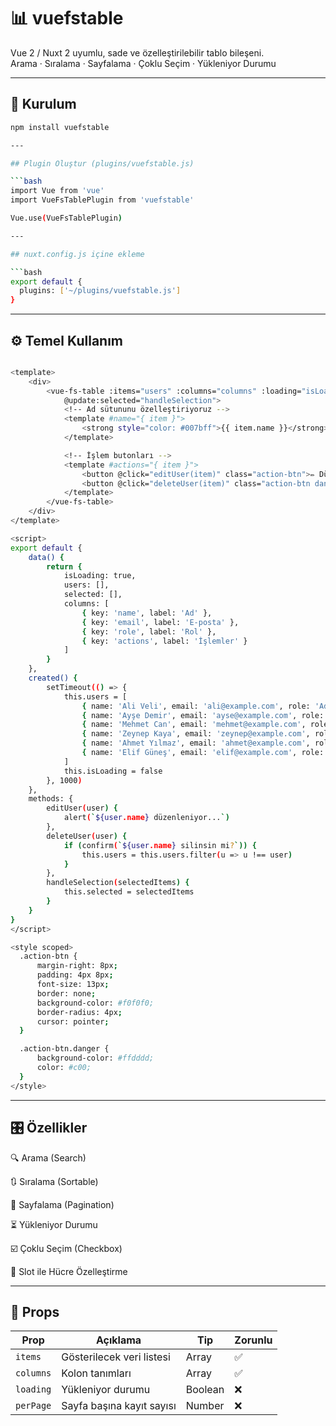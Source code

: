 # 📊 vuefstable

Vue 2 / Nuxt 2 uyumlu, sade ve özelleştirilebilir tablo bileşeni.  
Arama · Sıralama · Sayfalama · Çoklu Seçim · Yükleniyor Durumu

---

## 🚀 Kurulum

```bash
npm install vuefstable

---

## Plugin Oluştur (plugins/vuefstable.js)

```bash
import Vue from 'vue'
import VueFsTablePlugin from 'vuefstable'

Vue.use(VueFsTablePlugin)

---

## nuxt.config.js içine ekleme

```bash
export default {
  plugins: ['~/plugins/vuefstable.js']
}
```


---


## ⚙️ Temel Kullanım

```bash

<template>
    <div>
        <vue-fs-table :items="users" :columns="columns" :loading="isLoading" :per-page="5"
            @update:selected="handleSelection">
            <!-- Ad sütununu özelleştiriyoruz -->
            <template #name="{ item }">
                <strong style="color: #007bff">{{ item.name }}</strong>
            </template>

            <!-- İşlem butonları -->
            <template #actions="{ item }">
                <button @click="editUser(item)" class="action-btn">✏️ Düzenle</button>
                <button @click="deleteUser(item)" class="action-btn danger">🗑️ Sil</button>
            </template>
        </vue-fs-table>
    </div>
</template>

<script>
export default {
    data() {
        return {
            isLoading: true,
            users: [],
            selected: [],
            columns: [
                { key: 'name', label: 'Ad' },
                { key: 'email', label: 'E-posta' },
                { key: 'role', label: 'Rol' },
                { key: 'actions', label: 'İşlemler' }
            ]
        }
    },
    created() {
        setTimeout(() => {
            this.users = [
                { name: 'Ali Veli', email: 'ali@example.com', role: 'Admin' },
                { name: 'Ayşe Demir', email: 'ayse@example.com', role: 'Kullanıcı' },
                { name: 'Mehmet Can', email: 'mehmet@example.com', role: 'Editör' },
                { name: 'Zeynep Kaya', email: 'zeynep@example.com', role: 'Admin' },
                { name: 'Ahmet Yılmaz', email: 'ahmet@example.com', role: 'Kullanıcı' },
                { name: 'Elif Güneş', email: 'elif@example.com', role: 'Editör' }
            ]
            this.isLoading = false
        }, 1000)
    },
    methods: {
        editUser(user) {
            alert(`${user.name} düzenleniyor...`)
        },
        deleteUser(user) {
            if (confirm(`${user.name} silinsin mi?`)) {
                this.users = this.users.filter(u => u !== user)
            }
        },
        handleSelection(selectedItems) {
            this.selected = selectedItems
        }
    }
}
</script>

<style scoped>
  .action-btn {
      margin-right: 8px;
      padding: 4px 8px;
      font-size: 13px;
      border: none;
      background-color: #f0f0f0;
      border-radius: 4px;
      cursor: pointer;
  }

  .action-btn.danger {
      background-color: #ffdddd;
      color: #c00;
  }
</style>


```

---

## 🎛 Özellikler

🔍 Arama (Search)

🔃 Sıralama (Sortable)

📄 Sayfalama (Pagination)

⏳ Yükleniyor Durumu

☑️ Çoklu Seçim (Checkbox)

🧩 Slot ile Hücre Özelleştirme


---


## 🔧 Props

| Prop      | Açıklama                  | Tip     | Zorunlu |
| --------- | ------------------------- | ------- | ------- |
| `items`   | Gösterilecek veri listesi | Array   | ✅       |
| `columns` | Kolon tanımları           | Array   | ✅       |
| `loading` | Yükleniyor durumu         | Boolean | ❌       |
| `perPage` | Sayfa başına kayıt sayısı | Number  | ❌       |
